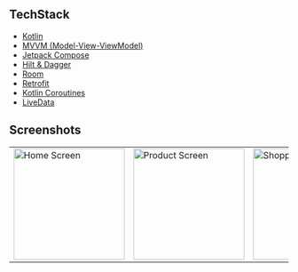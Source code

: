 ## TechStack

- [Kotlin](https://kotlinlang.org/)  
- [MVVM (Model-View-ViewModel)](https://developer.android.com/topic/architecture)  
- [Jetpack Compose](https://developer.android.com/jetpack/compose)  
- [Hilt & Dagger](https://dagger.dev/hilt/)  
- [Room](https://developer.android.com/training/data-storage/room)  
- [Retrofit](https://square.github.io/retrofit/)  
- [Kotlin Coroutines](https://kotlinlang.org/docs/coroutines-overview.html)  
- [LiveData](https://developer.android.com/topic/libraries/architecture/livedata)  


 ## Screenshots

<table>
  <tr>
    <td><img src="./app/src/main/assets/home-screen.png" alt="Home Screen" width="200"></td>
    <td><img src="./app/src/main/assets/product-screen.png" alt="Product Screen" width="200"></td>
    <td><img src="./app/src/main/assets/shopingcart-screen.png" alt="ShoppingCart Screen" width="200"></td>
    <td><img src="./app/src/main/assets/panel-screen.png" alt="Panel Screen" width="200"></td>
    <td><img src="./app/src/main/assets/information-screen.png" alt="Information Screen" width="200"></td>
    <td><img src="./app/src/main/assets/invoice-screen.png" alt="Invoice Screen" width="200"></td>
    <td><img src="./app/src/main/assets/password-screen.png" alt="Password Screen" width="200"></td>
  </tr>
</table>




